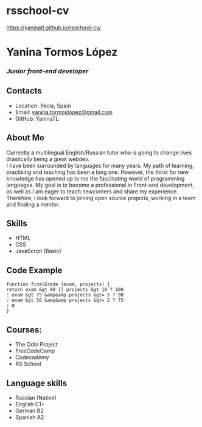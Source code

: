 # rsschool-cv

https://yaninatl.github.io/rsschool-cv/

# Yanina Tormos López
### *Junior front-end developer*

## Contacts
* Location: Yecla, Spain
* Email: yanina.tormoslopez@gmail.com
* GitHub: YaninaTL

## About Me
Currently a multilingual English/Russian tutor who is going to change lives drastically
being a great webdev. </br>
I have been surrounded by languages for many years. My path of
learning, practising and teaching has been a long one. However,
the thirst for new knowledge has opened up to me the fascinating
world of programming languages. My goal is to become a
professional in Front-end development, as well as I am eager to
teach newcomers and share my experience. Therefore, I look forward
to joining open source projects, working in a team and finding a
mentor.
## Skills
- HTML
- CSS
- JavaScript (Basic)

## Code Example

```
function finalGrade (exam, projects) {
return exam &gt 90 || projects &gt 10 ? 100 
: exam &gt 75 &amp&amp projects &gt= 5 ? 90
: exam &gt 50 &amp&amp projects &gt= 2 ? 75
: 0
}
```


## Courses:
- The Odin Project
- FreeCodeCamp
- Codecademy
- RS School


## Language skills
- Russian (Native)
- English C1+
- German B2
- Spanish A2

